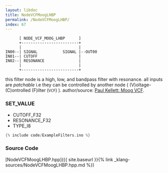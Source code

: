 ```yaml
---
layout: libdoc
title: NodeVCFMoogLHBP
permalink: /NodeVCFMoogLHBP/
index: 67
---
```


          [ NODE_VCF_MOOG_LHBP      ]       
          +-------------------------+       
          |                         |       
    IN00--| SIGNAL           SIGNAL |--OUT00
    IN01--| CUTOFF                  |       
    IN02--| RESONANCE               |       
          |                         |       
          +-------------------------+       

this filter node is a high, low, and bandpass filter with resonance. all inputs are *patchable* i.e they can be controlled by another node ( (V)oltage-(C)ontrolled (F)ilter (`VCF`) ). author/source: [Paul Kellett: Moog VCF](https://www.musicdsp.org/en/latest/Filters/25-moog-vcf-variation-1.html).

### SET_VALUE

- CUTOFF_F32
- RESONANCE_F32
- TYPE_I8


```c
{% include code/ExampleFilters.ino %}
```

### Source Code

[NodeVCFMoogLHBP.hpp]({{ site.baseurl }}{% link _klang-sources/NodeVCFMoogLHBP.hpp.md %})

